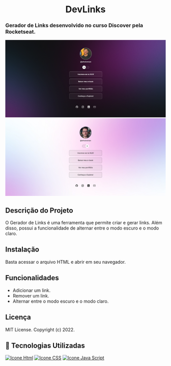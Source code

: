 <h1 align="center">DevLinks</h1>
<h3> Gerador de Links desenvolvido no curso Discover pela Rocketseat.</h3>

![Imagem do projeto gerador de Links em dark mode](image.png)
![Imagem do projeto gerador de Links em light mode](image-1.png)



## Descrição do Projeto
O Gerador de Links é uma ferramenta que permite criar e gerar links. Além disso, possui a funcionalidade de alternar entre o modo escuro e o modo claro.

## Instalação
Basta acessar o arquivo HTML e abrir em seu navegador.

## Funcionalidades
- Adicionar um link.
- Remover um link.
- Alternar entre o modo escuro e o modo claro.

## Licença
MIT License.
Copyright (c) 2022.

## 🚀 Tecnologias Utilizadas

[<img height="48px" width="48px" alt="Icone Html" src="https://skillicons.dev/icons?i=html"/>](https://developer.mozilla.org/pt-BR/docs/Web/HTML)
[<img height="48px" width="48px" alt="Icone CSS" src="https://skillicons.dev/icons?i=css"/>](https://developer.mozilla.org/pt-BR/docs/Web/CSS)
[<img height="48px" width="48px" alt="Icone Java Script" src="https://skillicons.dev/icons?i=js"/>](https://developer.mozilla.org/pt-BR/docs/Web/JavaScript)
